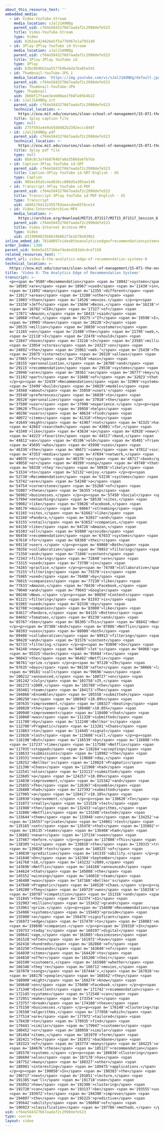 ```yaml
---
about_this_resource_text: ''
embedded_media:
  - id: Video-YouTube-Stream
    media_location: sJalJ1A9NDg
    parent_uid: cf64e584327667aadaf2c2990defe523
    title: Video-YouTube-Stream
    type: Video
    uid: b2b2ae424626e5f5a770467e1a793140
  - id: 3Play-3Play YouTube id-Stream
    media_location: sJalJ1A9NDg
    parent_uid: cf64e584327667aadaf2c2990defe523
    title: 3Play-3Play YouTube id
    type: 3Play
    uid: b3bc0b9bb3aa5577b9bebda7ba85e541
  - id: Thumbnail-YouTube-JPG_1
    media_location: 'https://img.youtube.com/vi/sJalJ1A9NDg/default.jpg'
    parent_uid: cf64e584327667aadaf2c2990defe523
    title: Thumbnail-YouTube-JPG
    type: Thumbnail
    uid: 3b6bf17faae3eeb00ae2fb8fa95b4b22
  - id: sJalJ1A9NDg.srt
    parent_uid: cf64e584327667aadaf2c2990defe523
    technical_location: >-
      https://ocw.mit.edu/courses/sloan-school-of-management/15-071-the-analytics-edge-spring-2017/clustering/recommendations-worth-a-million-an-introduction-to-clustering/video-8-the-analytics-edge-of-recommendation-systems/video-8-the-analytics-edge-of-recommendation-systems-0/sJalJ1A9NDg.srt
    title: 3play caption file
    type: null
    uid: 275f503a4e9a5938d82b2392eccc848f
  - id: sJalJ1A9NDg.pdf
    parent_uid: cf64e584327667aadaf2c2990defe523
    technical_location: >-
      https://ocw.mit.edu/courses/sloan-school-of-management/15-071-the-analytics-edge-spring-2017/clustering/recommendations-worth-a-million-an-introduction-to-clustering/video-8-the-analytics-edge-of-recommendation-systems/video-8-the-analytics-edge-of-recommendation-systems-0/sJalJ1A9NDg.pdf
    title: 3play pdf file
    type: null
    uid: 8b8c8c3a7eb8764bfa0a3586da6fb7da
  - id: Caption-3Play YouTube id-SRT
    parent_uid: cf64e584327667aadaf2c2990defe523
    title: Caption-3Play YouTube id-SRT-English - US
    type: Caption
    uid: 905ec65a5c4ed826cc886d5a305ae149
  - id: Transcript-3Play YouTube id-PDF
    parent_uid: cf64e584327667aadaf2c2990defe523
    title: Transcript-3Play YouTube id-PDF-English - US
    type: Transcript
    uid: a886176d132355793eeecdee65fbce14
  - id: Video-InternetArchive-MP4
    media_location: >-
      https://archive.org/download/MIT15.071S17/MIT15_071S17_Session_6.2.15_300k.mp4
    parent_uid: cf64e584327667aadaf2c2990defe523
    title: Video-Internet Archive-MP4
    type: Video
    uid: d319908825b6634b86273e1670e939b1
inline_embed_id: 78148057video8theanalyticsedgeofrecommendationsystems68737656
order_index: 1388
parent_uid: 9e0e5a2571bbafdaded101bdcdce7158
related_resources_text: ''
short_url: video-8-the-analytics-edge-of-recommendation-systems-0
technical_location: >-
  https://ocw.mit.edu/courses/sloan-school-of-management/15-071-the-analytics-edge-spring-2017/clustering/recommendations-worth-a-million-an-introduction-to-clustering/video-8-the-analytics-edge-of-recommendation-systems/video-8-the-analytics-edge-of-recommendation-systems-0
title: 'Video 8: The Analytics Edge of Recommendation Systems'
transcript: >-
  <p><span m='9580'>Recommendation</span> <span m='10042'>systems</span> <span
  m='10505'>are</span> <span m='10967'>used</span> <span m='11430'>in</span>
  <span m='11892'>many</span> <span m='12355'>different</span> <span
  m='12817'>areas</span> <span m='13280'>other</span> <span
  m='13903'>than</span> <span m='14526'>movies.</span> </p><p><span
  m='15150'>Jeff</span> <span m='15694'>Bezos,</span> <span m='16238'>the</span>
  <span m='16782'>CEO</span> <span m='17327'>of</span> <span
  m='17871'>Amazon,</span> <span m='18415'>said</span> <span
  m='18960'>that,</span> <span m='19275'>"If</span> <span m='19590'>I</span>
  <span m='19905'>have</span> <span m='20220'>3</span> <span
  m='20535'>million</span> <span m='20850'>customers</span> <span
  m='21165'>on</span> <span m='21480'>the</span> <span m='21795'>web,</span>
  <span m='22110'>I</span> <span m='22478'>should</span> <span
  m='22847'>have</span> <span m='23216'>3</span> <span m='23585'>million</span>
  <span m='23954'>stores</span> <span m='24323'>on</span> <span
  m='24692'>the</span> <span m='25061'>web."</span> <span m='25430'>The</span>
  <span m='25975'>internet</span> <span m='26520'>allows</span> <span
  m='27065'>for</span> <span m='27610'>mass</span> <span
  m='28155'>personalization,</span> <span m='28700'>and</span> <span
  m='29115'>recommendation</span> <span m='29530'>systems</span> <span
  m='29946'>are</span> <span m='30361'>a</span> <span m='30777'>key</span> <span
  m='31192'>part</span> <span m='31608'>of</span> <span m='32023'>that.</span>
  </p><p><span m='32439'>Recommendation</span> <span m='32969'>systems</span>
  <span m='33499'>build</span> <span m='34029'>models</span> <span
  m='34560'>about</span> <span m='35050'>users'</span> <span
  m='35540'>preferences</span> <span m='36030'>to</span> <span
  m='36520'>personalize</span> <span m='37010'>the</span> <span
  m='37500'>user</span> <span m='37990'>experience.</span> </p><p><span
  m='39620'>This</span> <span m='39958'>helps</span> <span
  m='40296'>users</span> <span m='40634'>find</span> <span
  m='40972'>items</span> <span m='41310'>they</span> <span
  m='41649'>might</span> <span m='41987'>not</span> <span m='42325'>have</span>
  <span m='42663'>searched</span> <span m='43001'>for,</span> <span
  m='43340'>like</span> <span m='43634'>a</span> <span m='43928'>new</span>
  <span m='44223'>favorite</span> <span m='44517'>band,</span> <span
  m='44812'>an</span> <span m='45106'>old</span> <span m='45401'>friend</span>
  <span m='45695'>who</span> <span m='45990'>uses</span> <span
  m='46330'>the</span> <span m='46671'>same</span> <span m='47012'>social</span>
  <span m='47353'>media</span> <span m='47694'>network,</span> <span
  m='48035'>or</span> <span m='48376'>a</span> <span m='48717'>book</span> <span
  m='49058'>or</span> <span m='49399'>song</span> <span m='49740'>that</span>
  <span m='50338'>they're</span> <span m='50936'>likely</span> <span
  m='51534'>to</span> <span m='52132'>enjoy.</span> </p><p><span
  m='52730'>Recommendation</span> <span m='53236'>systems</span> <span
  m='53742'>are</span> <span m='54248'>a</span> <span
  m='54754'>cornerstone</span> <span m='55260'>of</span> <span
  m='55807'>these</span> <span m='56355'>top</span> <span
  m='56902'>businesses.</span> </p><p><span m='57450'>Social</span> <span
  m='57994'>networking</span> <span m='58538'>sites,</span> <span
  m='59082'>like</span> <span m='59626'>Facebook,</span> <span
  m='60170'>music</span> <span m='60667'>streaming</span> <span
  m='61165'>sites,</span> <span m='61662'>like</span> <span
  m='62160'>Pandora,</span> <span m='62657'>and</span> <span
  m='63155'>retail</span> <span m='63652'>companies,</span> <span
  m='64150'>like</span> <span m='64726'>Amazon,</span> <span
  m='65303'>all</span> <span m='65880'>provide</span> <span
  m='66456'>recommendation</span> <span m='67033'>systems</span> <span
  m='67610'>for</span> <span m='68360'>their</span> <span
  m='69110'>users.</span> </p><p><span m='69860'>Both</span> <span
  m='70356'>collaborative</span> <span m='70853'>filtering</span> <span
  m='71350'>and</span> <span m='71846'>content</span> <span
  m='72343'>filtering</span> <span m='72840'>are</span> <span
  m='73315'>used</span> <span m='73790'>in</span> <span
  m='74265'>practice.</span> </p><p><span m='74740'>Collaborative</span> <span
  m='75155'>filtering</span> <span m='75570'>is</span> <span
  m='75985'>used</span> <span m='76400'>by</span> <span
  m='76815'>companies</span> <span m='77230'>like</span> <span
  m='77833'>Amazon,</span> <span m='78436'>Facebook,</span> <span
  m='79040'>and</span> <span m='79643'>Google</span> <span
  m='80246'>News.</span> </p><p><span m='80850'>Content</span> <span
  m='81221'>filtering</span> <span m='81593'>is</span> <span
  m='81965'>used</span> <span m='82336'>by</span> <span
  m='82708'>companies</span> <span m='83080'>like</span> <span
  m='83617'>Pandora,</span> <span m='84155'>Rotten</span> <span
  m='84692'>Tomatoes,</span> <span m='85230'>and</span> <span
  m='85767'>See</span> <span m='86305'>This</span> <span m='86842'>Next.</span>
  </p><p><span m='87380'>And</span> <span m='87886'>Netflix</span> <span
  m='88393'>uses</span> <span m='88900'>both</span> <span
  m='89406'>collaborative</span> <span m='89913'>filtering</span> <span
  m='90420'>and</span> <span m='91576'>content</span> <span
  m='92733'>filtering.</span> </p><p><span m='93890'>So</span> <span
  m='94248'>now</span> <span m='94607'>let's</span> <span m='94966'>go</span>
  <span m='95325'>back</span> <span m='95684'>to</span> <span
  m='96043'>the</span> <span m='96402'>Netflix</span> <span
  m='96761'>prize.</span> </p><p><span m='97120'>29</span> <span
  m='97635'>days</span> <span m='98150'>after</span> <span m='98666'>last</span>
  <span m='99181'>call</span> <span m='99696'>was</span> <span
  m='100212'>announced,</span> <span m='100727'>on</span> <span
  m='101242'>July</span> <span m='101758'>25,</span> <span
  m='102273'>2009,</span> <span m='102789'>the</span> <span
  m='103481'>team</span> <span m='104173'>The</span> <span
  m='104866'>Ensemble</span> <span m='105558'>submitted</span> <span
  m='106250'>a</span> <span m='106943'>10.09%</span> <span
  m='107635'>improvement,</span> <span m='108327'>beating</span> <span
  m='109020'>the</span> <span m='109480'>10.05%</span> <span
  m='109940'>improvement</span> <span m='110400'>that</span> <span
  m='110860'>was</span> <span m='111320'>submitted</span> <span
  m='111780'>by</span> <span m='112240'>Bellkor's</span> <span
  m='112700'>Pragmatic</span> <span m='113281'>Chaos</span> <span
  m='113863'>to</span> <span m='114445'>signal</span> <span
  m='115026'>last</span> <span m='115608'>call.</span> </p><p><span
  m='116190'>But</span> <span m='116539'>by</span> <span m='116888'>the</span>
  <span m='117237'>time</span> <span m='117586'>Netflix</span> <span
  m='117935'>stopped</span> <span m='118284'>accepting</span> <span
  m='118633'>submissions</span> <span m='118982'>the</span> <span
  m='119331'>next</span> <span m='119680'>day,</span> <span
  m='120252'>Bellkor's</span> <span m='120824'>Pragmatic</span> <span
  m='121396'>Chaos</span> <span m='121968'>had</span> <span
  m='122541'>also</span> <span m='123113'>submitted</span> <span
  m='123685'>a</span> <span m='124257'>10.09%</span> <span
  m='124830'>improvement,</span> <span m='125342'>and</span> <span
  m='125855'>The</span> <span m='126367'>Ensemble</span> <span
  m='126880'>had</span> <span m='127392'>submitted</span> <span
  m='127905'>a</span> <span m='128417'>10.10%</span> <span
  m='128930'>improvement.</span> </p><p><span m='130620'>To</span> <span
  m='131073'>really</span> <span m='131526'>test</span> <span
  m='131980'>the</span> <span m='132433'>algorithms,</span> <span
  m='132886'>Netflix</span> <span m='133340'>tested</span> <span
  m='133644'>them</span> <span m='133948'>on</span> <span m='134252'>a</span>
  <span m='134557'>private</span> <span m='134861'>test</span> <span
  m='135165'>set</span> <span m='135470'>that</span> <span m='135802'>the</span>
  <span m='136135'>teams</span> <span m='136468'>had</span> <span
  m='136801'>never</span> <span m='137134'>seen</span> <span
  m='137467'>before.</span> </p><p><span m='137800'>This</span> <span
  m='138305'>is</span> <span m='138810'>the</span> <span m='139315'>true</span>
  <span m='139820'>test</span> <span m='140325'>of</span> <span
  m='140830'>predictive</span> <span m='141335'>ability.</span> </p><p><span
  m='141840'>On</span> <span m='142304'>September</span> <span
  m='142768'>18,</span> <span m='143232'>2009,</span> <span
  m='143696'>Netflix</span> <span m='144160'>announced</span> <span
  m='144624'>that</span> <span m='145088'>the</span> <span
  m='145552'>winning</span> <span m='146016'>team</span> <span
  m='146480'>was</span> <span m='147160'>Bellkor's</span> <span
  m='147840'>Pragmatic</span> <span m='148520'>Chaos.</span> </p><p><span
  m='149200'>They</span> <span m='149729'>won</span> <span m='150258'>the</span>
  <span m='150787'>competition</span> <span m='151316'>and</span> <span
  m='151845'>the</span> <span m='152374'>$1</span> <span
  m='152903'>million</span> <span m='153432'>grand</span> <span
  m='153961'>prize.</span> </p><p><span m='154490'>Recommendation</span> <span
  m='154986'>systems</span> <span m='155483'>provide</span> <span
  m='155980'>a</span> <span m='156476'>significant</span> <span
  m='156973'>edge</span> <span m='157470'>to</span> <span m='158083'>many</span>
  <span m='158696'>companies.</span> </p><p><span m='159310'>In</span> <span
  m='159753'>today's</span> <span m='160197'>digital</span> <span
  m='160641'>age,</span> <span m='161085'>businesses</span> <span
  m='161528'>often</span> <span m='161972'>have</span> <span
  m='162416'>hundreds</span> <span m='162860'>of</span> <span
  m='163250'>thousands</span> <span m='163640'>of</span> <span
  m='164030'>items</span> <span m='164420'>to</span> <span
  m='164810'>offer</span> <span m='165200'>their</span> <span
  m='165590'>customers,</span> <span m='165980'>whether</span> <span
  m='166346'>they're</span> <span m='166712'>movies,</span> <span
  m='167078'>songs</span> <span m='167444'>,</span> <span m='167810'>or</span>
  <span m='168176'>people</span> <span m='168542'>they</span> <span
  m='168908'>might</span> <span m='169274'>know</span> <span
  m='169640'>on</span> <span m='170490'>Facebook.</span> </p><p><span
  m='171340'>Excellent</span> <span m='171742'>recommendation</span> <span
  m='172145'>systems</span> <span m='172548'>can</span> <span
  m='172951'>make</span> <span m='173354'>or</span> <span
  m='173757'>break</span> <span m='174160'>these</span> <span
  m='175150'>businesses.</span> </p><p><span m='176140'>Clustering</span> <span
  m='176598'>algorithms,</span> <span m='177056'>which</span> <span
  m='177514'>are</span> <span m='177972'>tailored</span> <span
  m='178430'>to</span> <span m='178935'>find</span> <span
  m='179441'>similar</span> <span m='179947'>customers</span> <span
  m='180452'>or</span> <span m='180958'>similar</span> <span
  m='181464'>items,</span> <span m='181970'>form</span> <span
  m='182421'>the</span> <span m='182872'>backbone</span> <span
  m='183323'>of</span> <span m='183774'>many</span> <span m='184225'>of</span>
  <span m='184676'>these</span> <span m='185127'>recommendation</span> <span
  m='185578'>systems.</span> </p><p><span m='186030'>Clustering</span> <span
  m='186604'>also</span> <span m='187178'>has</span> <span
  m='187752'>many</span> <span m='188327'>other</span> <span
  m='188901'>interesting</span> <span m='189475'>applications.</span>
  </p><p><span m='190050'>In</span> <span m='190383'>the</span> <span
  m='190717'>next</span> <span m='191051'>lecture,</span> <span
  m='191385'>we'll</span> <span m='191718'>see</span> <span
  m='192052'>how</span> <span m='192386'>clustering</span> <span
  m='192720'>can</span> <span m='193137'>be</span> <span m='193555'>used</span>
  <span m='193972'>to</span> <span m='194390'>improve</span> <span
  m='194807'>the</span> <span m='195225'>predictive</span> <span
  m='195642'>ability</span> <span m='196060'>of</span> <span
  m='196923'>classification</span> <span m='197786'>methods.</span> </p>
uid: cf64e584327667aadaf2c2990defe523
type: course
layout: video
---
```

